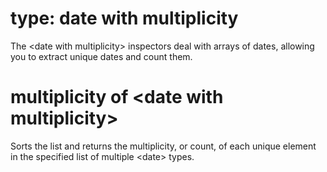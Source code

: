 # type: date with multiplicity

The &lt;date with multiplicity&gt; inspectors deal with arrays of dates, allowing you to extract unique dates and count them.

# multiplicity of &lt;date with multiplicity&gt;

Sorts the list and returns the multiplicity, or count, of each unique element in the specified list of multiple &lt;date&gt; types.
